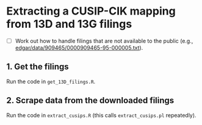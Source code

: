# Extracting a CUSIP-CIK mapping from 13D and 13G filings

- [ ] Work out how to handle filings that are not available to the public 
(e.g., [edgar/data/909465/0000909465-95-000005.txt](http://www.sec.gov/Archives/edgar/data/909465/0000909465-95-000005.txt)).

## 1. Get the filings

Run the code in `get_13D_filings.R`.

## 2. Scrape data from the downloaded filings

Run the code in `extract_cusips.R` (this calls `extract_cusips.pl` repeatedly).
